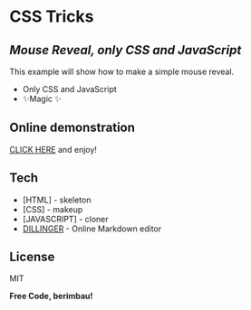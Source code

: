 # CSS Tricks
## _Mouse Reveal, only CSS and JavaScript_

This example will show how to make a simple mouse reveal. 

- Only CSS and JavaScript
- ✨Magic ✨


## Online demonstration
[CLICK HERE](https://htmlpreview.github.io/?https://github.com/danieldavidnunes/CSS-Tricks/blob/main/MouseReveal/mouse-reveal.html) and enjoy! 


## Tech

- [HTML] - skeleton
- [CSS] - makeup
- [JAVASCRIPT] - cloner
- [DILLINGER](https://dillinger.io/) - Online Markdown editor


## License

MIT

**Free Code, berimbau!**
